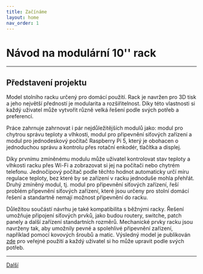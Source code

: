 ```yaml
---
title: Začínáme
layout: home
nav_order: 1
---
```


# Návod na modulární 10'' rack

---

## **Představení projektu**

Model stolního racku určený pro domácí použití. Rack je navržen pro 3D tisk a jeho největší předností je modularita a rozšiřitelnost. Díky této vlastnosti si každý uživatel může vytvořit různě velká řešení podle svých potřeb a preferencí.

Práce zahrnuje zahrnovat i pár nejdůležitějších modulů jako: modul pro chytrou správu teploty a vlhkosti, modul pro připevnění síťových zařízení a modul pro jednodeskový počítač Raspberry Pi 5, který je obohacen o jednoduchou správu a kontrolu přes rotační enkodér, tlačítka a displej.

Díky prvnímu zmíněnému modulu může uživatel kontrolovat stav teploty a vlhkosti racku přes Wi-Fi a zobrazovat si jej na počítači nebo chytrém telefonu. Jednočipový počítač podle těchto hodnot automaticky určí míru regulace teploty, bez které by se zařízení v racku jednoduše mohla přehřát. Druhý zmíněný modul, tj. modul pro připevnění síťových zařízení, řeší problém připevnění síťových zařízení, které jsou určeny pro stolní domácí řešení a standartně nemají možnost připevnění do racku.

Důležitou součástí návrhu je také kompatibilita s běžnými racky. Řešení umožňuje připojení síťových prvků, jako budou routery, switche, patch panely a další zařízení standartních rozměrů. Mechanické prvky racku jsou navrženy tak, aby umožnily pevné a spolehlivé připevnění zařízení, například pomocí kovových šroubů a matic. Výsledný model je publikován [zde](https://www.printables.com/model/1246254-desktop-10-rack) pro veřejné použití a každý uživatel si ho může upravit podle svých potřeb.

---

[Další](/docs/zaciname/doporucene-nastaveni-tisku)
